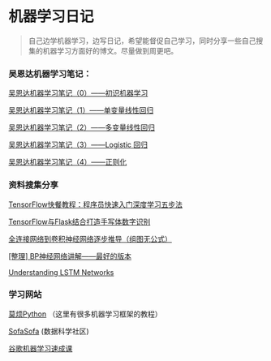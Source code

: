 # 机器学习日记

> 自己边学机器学习，边写日记，希望能督促自己学习，同时分享一些自己搜集的机器学习方面好的博文。尽量做到周更吧。

### 吴恩达机器学习笔记：

[吴恩达机器学习笔记（0）——初识机器学习](https://github.com/a15641404/MLStudy/blob/master/WND/wed0.md)

[吴恩达机器学习笔记（1）——单变量线性回归](https://github.com/a15641404/MLStudy/blob/master/WND/wed1.md)

[吴恩达机器学习笔记（2）——多变量线性回归](https://github.com/a15641404/MLStudy/blob/master/WND/wed2.md)

[吴恩达机器学习笔记（3）——Logistic 回归](https://github.com/a15641404/MLStudy/blob/master/WND/wed3.md)

[吴恩达机器学习笔记（4）——正则化](https://github.com/a15641404/MLStudy/blob/master/WND/wed4.md)

### 资料搜集分享

[TensorFlow快餐教程：程序员快速入门深度学习五步法](https://mp.weixin.qq.com/s/wNIAviaE6UsjHBp3U7SJ4A)

[TensorFlow与Flask结合打造手写体数字识别](https://www.imooc.com/learn/994)

[全连接网络到卷积神经网络逐步推导（组图无公式）](https://www.jianshu.com/p/463ff5ebe73a)

[[整理] BP神经网络讲解——最好的版本](https://www.jianshu.com/p/3d96dbf3f764)

[Understanding LSTM Networks](http://colah.github.io/posts/2015-08-Understanding-LSTMs/)

### 学习网站

[莫烦Python](https://morvanzhou.github.io/tutorials/)  （这里有很多机器学习框架的教程）

[SofaSofa](http://sofasofa.io/index.php) (数据科学社区)

[谷歌机器学习速成课](https://developers.google.cn/machine-learning/crash-course/)
